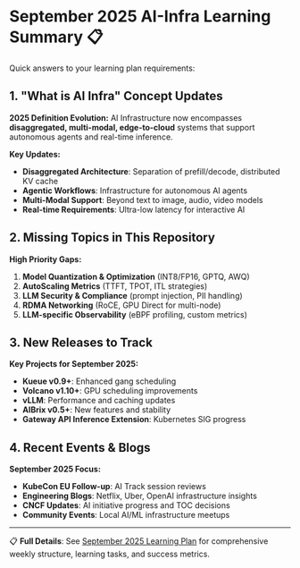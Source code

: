 # September 2025 AI-Infra Learning Summary 📋

Quick answers to your learning plan requirements:

## 1. "What is AI Infra" Concept Updates

**2025 Definition Evolution:**
AI Infrastructure now encompasses **disaggregated, multi-modal, edge-to-cloud** systems that support autonomous agents and real-time inference.

**Key Updates:**
- **Disaggregated Architecture**: Separation of prefill/decode, distributed KV cache
- **Agentic Workflows**: Infrastructure for autonomous AI agents  
- **Multi-Modal Support**: Beyond text to image, audio, video models
- **Real-time Requirements**: Ultra-low latency for interactive AI

## 2. Missing Topics in This Repository

**High Priority Gaps:**
1. **Model Quantization & Optimization** (INT8/FP16, GPTQ, AWQ)
2. **AutoScaling Metrics** (TTFT, TPOT, ITL strategies)  
3. **LLM Security & Compliance** (prompt injection, PII handling)
4. **RDMA Networking** (RoCE, GPU Direct for multi-node)
5. **LLM-specific Observability** (eBPF profiling, custom metrics)

## 3. New Releases to Track

**Key Projects for September 2025:**
- **Kueue v0.9+**: Enhanced gang scheduling
- **Volcano v1.10+**: GPU scheduling improvements
- **vLLM**: Performance and caching updates
- **AIBrix v0.5+**: New features and stability
- **Gateway API Inference Extension**: Kubernetes SIG progress

## 4. Recent Events & Blogs

**September 2025 Focus:**
- **KubeCon EU Follow-up**: AI Track session reviews
- **Engineering Blogs**: Netflix, Uber, OpenAI infrastructure insights
- **CNCF Updates**: AI initiative progress and TOC decisions  
- **Community Events**: Local AI/ML infrastructure meetups

---

📋 **Full Details**: See [September 2025 Learning Plan](./september-2025-learning-plan.md) for comprehensive weekly structure, learning tasks, and success metrics.
